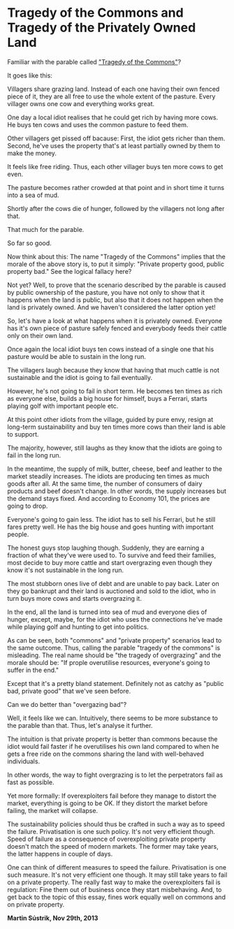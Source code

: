 # Tragedy of the Commons and Tragedy of the Privately Owned Land



Familiar with the parable called ["Tragedy of the Commons"](https://en.wikipedia.org/wiki/Tragedy_of_the_commons)?

It goes like this:

Villagers share grazing land. Instead of each one having their own fenced piece of it, they are all free to use the whole extent of the pasture. Every villager owns one cow and everything works great.

One day a local idiot realises that he could get rich by having more cows. He buys ten cows and uses the common pasture to feed them.

Other villagers get pissed off bacause: First, the idiot gets richer than them. Second, he've uses the property that's at least partially owned by them to make the money.

It feels like free riding. Thus, each other villager buys ten more cows to get even.

The pasture becomes rather crowded at that point and in short time it turns into a sea of mud.

Shortly after the cows die of hunger, followed by the villagers not long after that.

That much for the parable.

So far so good.

Now think about this: The name "Tragedy of the Commons" implies that the morale of the above story is, to put it simply: "Private property good, public property bad." See the logical fallacy here?

Not yet? Well, to prove that the scenario described by the parable is caused by public ownership of the pasture, you have not only to show that it happens when the land is public, but also that it does not happen when the land is privately owned. And we haven't considered the latter option yet!

So, let's have a look at what happens when it is privately owned. Everyone has it's own piece of pasture safely fenced and everybody feeds their cattle only on their own land.

Once again the local idiot buys ten cows instead of a single one that his pasture would be able to sustain in the long run.

The villagers laugh because they know that having that much cattle is not sustainable and the idiot is going to fail eventually.

However, he's not going to fail in short term. He becomes ten times as rich as everyone else, builds a big house for himself, buys a Ferrari, starts playing golf with important people etc.

At this point other idiots from the village, guided by pure envy, resign at long-term sustainability and buy ten times more cows than their land is able to support.

The majority, however, still laughs as they know that the idiots are going to fail in the long run.

In the meantime, the supply of milk, butter, cheese, beef and leather to the market steadily increases. The idiots are producing ten times as much goods after all. At the same time, the number of consumers of dairy products and beef doesn't change. In other words, the supply increases but the demand stays fixed. And according to Economy 101, the prices are going to drop.

Everyone's going to gain less. The idiot has to sell his Ferrari, but he still fares pretty well. He has the big house and goes hunting with important people.

The honest guys stop laughing though. Suddenly, they are earning a fraction of what they've were used to. To survive and feed their families, most decide to buy more cattle and start overgrazing even though they know it's not sustainable in the long run.

The most stubborn ones live of debt and are unable to pay back. Later on they go bankrupt and their land is auctioned and sold to the idiot, who in turn buys more cows and starts overgrazing it.

In the end, all the land is turned into sea of mud and everyone dies of hunger, except, maybe, for the idiot who uses the connections he've made while playing golf and hunting to get into politics.

As can be seen, both "commons" and "private property" scenarios lead to the same outcome. Thus, calling the parable "tragedy of the commons" is misleading. The real name should be "the tragedy of overgrazing" and the morale should be: "If prople overutilise resources, everyone's going to suffer in the end."

Except that it's a pretty bland statement. Definitely not as catchy as "public bad, private good" that we've seen before.

Can we do better than "overgazing bad"?

Well, it feels like we can. Intuitively, there seems to be more substance to the parable than that. Thus, let's analyse it further.

The intuition is that private property is better than commons because the idiot would fail faster if he overutilises his own land compared to when he gets a free ride on the commons sharing the land with well-behaved individuals.

In other words, the way to fight overgrazing is to let the perpetrators fail as fast as possible.

Yet more formally: If overexploiters fail before they manage to distort the market, everything is going to be OK. If they distort the market before failing, the market will collapse.

The sustainability policies should thus be crafted in such a way as to speed the failure. Privatisation is one such policy. It's not very efficient though. Speed of failure as a consequence of overexploiting private property doesn't match the speed of modern markets. The former may take years, the latter happens in couple of days.

One can think of different measures to speed the failure. Privatisation is one such measure. It's not very efficient one though. It may still take years to fail on a private property. The really fast way to make the overexploiters fail is regulation: Fine them out of business once they start misbehaving. And, to get back to the topic of this essay, fines work equally well on commons and on private property.

**Martin Sústrik, Nov 29th, 2013**